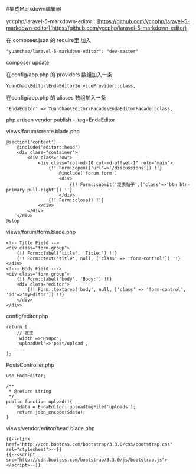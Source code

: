 #集成Markdown编辑器

yccphp/laravel-5-markdown-editor：[https://github.com/yccphp/laravel-5-markdown-editor](https://github.com/yccphp/laravel-5-markdown-editor)  

在 composer.json 的 require里 加入
```
"yuanchao/laravel-5-markdown-editor": "dev-master"
```

composer update

在config/app.php 的 providers 数组加入一条
```
YuanChao\Editor\EndaEditorServiceProvider::class,
```

在config/app.php 的 aliases 数组加入一条
```
'EndaEditor' => YuanChao\Editor\Facade\EndaEditorFacade::class,
```

php artisan vendor:publish --tag=EndaEditor

views/forum/create.blade.php
```
@section('content')
    @include('editor::head')
    <div class="container">
        <div class="row">
            <div class="col-md-10 col-md-offset-1" role="main">
                {!! Form::open(['url'=>'/discussions']) !!}
                    @include('forum.form')
                    <div>
                        {!! Form::submit('发表帖子',['class'=>'btn btn-primary pull-right']) !!}
                    </div>
                {!! Form::close() !!}
            </div>
        </div>
    </div>
@stop
```

views/forum/form.blade.php
```
<!-- Title Field -->
<div class="form-group">
    {!! Form::label('title', 'Title:') !!}
    {!! Form::text('title', null, ['class' => 'form-control']) !!}
</div>
<!--- Body Field --->
<div class="form-group">
    {!! Form::label('body', 'Body:') !!}
    <div class="editor">
        {!! Form::textarea('body', null, ['class' => 'form-control', 'id'=>'myEditor']) !!}
    </div>
</div>
```

config/editor.php
```
return [
    // 宽度
    'width'=>'890px',
    'uploadUrl'=>'post/upload',
    ...
];
```

PostsController.php
```
use EndaEditor;

/**
 * @return string
 */
public function upload(){
    $data = EndaEditor::uploadImgFile('uploads');
    return json_encode($data);
}
```

views/vendor/editor/head.blade.php
```
{{--<link href="http://cdn.bootcss.com/bootstrap/3.3.0/css/bootstrap.css" rel="stylesheet">--}}
{{--<script src="http://cdn.bootcss.com/bootstrap/3.3.0/js/bootstrap.js"></script>--}}
```



